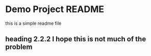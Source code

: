# Demo Project README
this is a simple readme file
## heading 2.2.2 I hope this is not much of the problem
